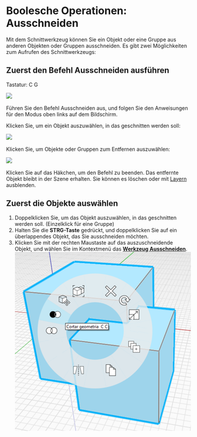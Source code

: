 # Boolesche Operationen: Ausschneiden

Mit dem Schnittwerkzeug können Sie ein Objekt oder eine Gruppe aus anderen Objekten oder Gruppen ausschneiden. Es gibt zwei Möglichkeiten zum Aufrufen des Schnittwerkzeugs:

## Zuerst den Befehl Ausschneiden ausführen

Tastatur: C G

![](../.gitbook/assets/cut\_tool.png)

Führen Sie den Befehl Ausschneiden aus, und folgen Sie den Anweisungen für den Modus oben links auf dem Bildschirm.

Klicken Sie, um ein Objekt auszuwählen, in das geschnitten werden soll:

![](../.gitbook/assets/boolean\_cut.png)

Klicken Sie, um Objekte oder Gruppen zum Entfernen auszuwählen:

![](../.gitbook/assets/boolean\_cut2.png)

Klicken Sie auf das Häkchen, um den Befehl zu beenden. Das entfernte Objekt bleibt in der Szene erhalten. Sie können es löschen oder mit [Layern](layers.md) ausblenden.

## Zuerst die Objekte auswählen

1. Doppelklicken Sie, um das Objekt auszuwählen, in das geschnitten werden soll. (Einzelklick für eine Gruppe)
2. Halten Sie die **STRG-Taste** gedrückt, und doppelklicken Sie auf ein überlappendes Objekt, das Sie ausschneiden möchten.
3. Klicken Sie mit der rechten Maustaste auf das auszuschneidende Objekt, und wählen Sie im Kontextmenü das [**Werkzeug Ausschneiden**](https://github.com/FormIt3D/autodesk-formit-360-windows-help/tree/c377e7b8a3b8e43e684321d0b7de867608d317a3/tool-library/boolean-operations.md).\
![](<../.gitbook/assets/cut tool.png>)

